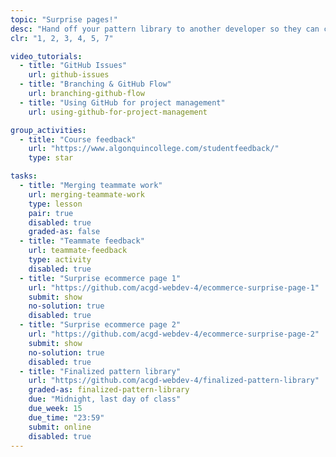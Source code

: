 ```yaml
---
topic: "Surprise pages!"
desc: "Hand off your pattern library to another developer so they can create the product details page."
clr: "1, 2, 3, 4, 5, 7"

video_tutorials:
  - title: "GitHub Issues"
    url: github-issues
  - title: "Branching & GitHub Flow"
    url: branching-github-flow
  - title: "Using GitHub for project management"
    url: using-github-for-project-management

group_activities:
  - title: "Course feedback"
    url: "https://www.algonquincollege.com/studentfeedback/"
    type: star

tasks:
  - title: "Merging teammate work"
    url: merging-teammate-work
    type: lesson
    pair: true
    disabled: true
    graded-as: false
  - title: "Teammate feedback"
    url: teammate-feedback
    type: activity
    disabled: true
  - title: "Surprise ecommerce page 1"
    url: "https://github.com/acgd-webdev-4/ecommerce-surprise-page-1"
    submit: show
    no-solution: true
    disabled: true
  - title: "Surprise ecommerce page 2"
    url: "https://github.com/acgd-webdev-4/ecommerce-surprise-page-2"
    submit: show
    no-solution: true
    disabled: true
  - title: "Finalized pattern library"
    url: "https://github.com/acgd-webdev-4/finalized-pattern-library"
    graded-as: finalized-pattern-library
    due: "Midnight, last day of class"
    due_week: 15
    due_time: "23:59"
    submit: online
    disabled: true
---
```

